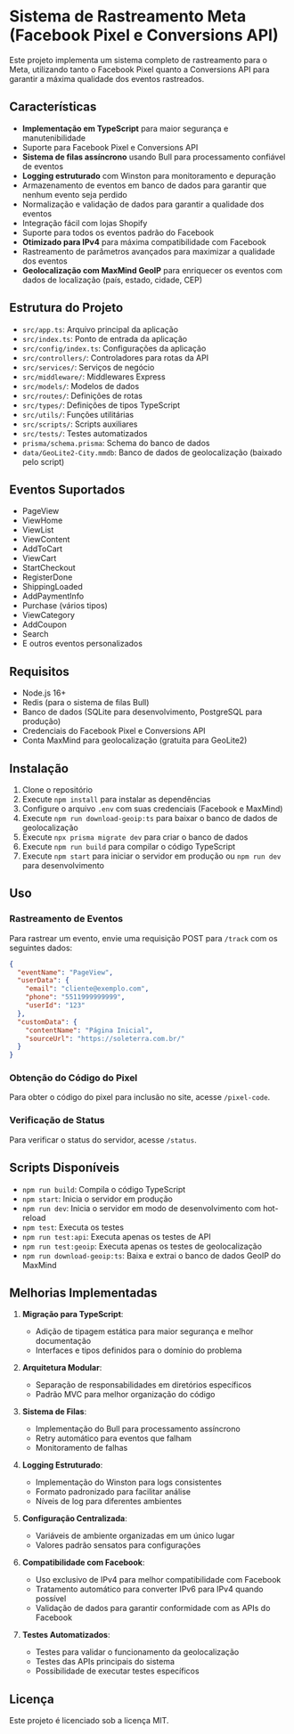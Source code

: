 # Sistema de Rastreamento Meta (Facebook Pixel e Conversions API)

Este projeto implementa um sistema completo de rastreamento para o Meta, utilizando tanto o Facebook Pixel quanto a Conversions API para garantir a máxima qualidade dos eventos rastreados.

## Características

- **Implementação em TypeScript** para maior segurança e manutenibilidade
- Suporte para Facebook Pixel e Conversions API
- **Sistema de filas assíncrono** usando Bull para processamento confiável de eventos
- **Logging estruturado** com Winston para monitoramento e depuração
- Armazenamento de eventos em banco de dados para garantir que nenhum evento seja perdido
- Normalização e validação de dados para garantir a qualidade dos eventos
- Integração fácil com lojas Shopify
- Suporte para todos os eventos padrão do Facebook
- **Otimizado para IPv4** para máxima compatibilidade com Facebook
- Rastreamento de parâmetros avançados para maximizar a qualidade dos eventos
- **Geolocalização com MaxMind GeoIP** para enriquecer os eventos com dados de localização (país, estado, cidade, CEP)

## Estrutura do Projeto

- `src/app.ts`: Arquivo principal da aplicação
- `src/index.ts`: Ponto de entrada da aplicação
- `src/config/index.ts`: Configurações da aplicação
- `src/controllers/`: Controladores para rotas da API
- `src/services/`: Serviços de negócio
- `src/middleware/`: Middlewares Express
- `src/models/`: Modelos de dados
- `src/routes/`: Definições de rotas
- `src/types/`: Definições de tipos TypeScript
- `src/utils/`: Funções utilitárias
- `src/scripts/`: Scripts auxiliares
- `src/tests/`: Testes automatizados
- `prisma/schema.prisma`: Schema do banco de dados
- `data/GeoLite2-City.mmdb`: Banco de dados de geolocalização (baixado pelo script)

## Eventos Suportados

- PageView
- ViewHome
- ViewList
- ViewContent
- AddToCart
- ViewCart
- StartCheckout
- RegisterDone
- ShippingLoaded
- AddPaymentInfo
- Purchase (vários tipos)
- ViewCategory
- AddCoupon
- Search
- E outros eventos personalizados

## Requisitos

- Node.js 16+
- Redis (para o sistema de filas Bull)
- Banco de dados (SQLite para desenvolvimento, PostgreSQL para produção)
- Credenciais do Facebook Pixel e Conversions API
- Conta MaxMind para geolocalização (gratuita para GeoLite2)

## Instalação

1. Clone o repositório
2. Execute `npm install` para instalar as dependências
3. Configure o arquivo `.env` com suas credenciais (Facebook e MaxMind)
4. Execute `npm run download-geoip:ts` para baixar o banco de dados de geolocalização
5. Execute `npx prisma migrate dev` para criar o banco de dados
6. Execute `npm run build` para compilar o código TypeScript
7. Execute `npm start` para iniciar o servidor em produção ou `npm run dev` para desenvolvimento

## Uso

### Rastreamento de Eventos

Para rastrear um evento, envie uma requisição POST para `/track` com os seguintes dados:

```json
{
  "eventName": "PageView",
  "userData": {
    "email": "cliente@exemplo.com",
    "phone": "5511999999999",
    "userId": "123"
  },
  "customData": {
    "contentName": "Página Inicial",
    "sourceUrl": "https://soleterra.com.br/"
  }
}
```

### Obtenção do Código do Pixel

Para obter o código do pixel para inclusão no site, acesse `/pixel-code`.

### Verificação de Status

Para verificar o status do servidor, acesse `/status`.

## Scripts Disponíveis

- `npm run build`: Compila o código TypeScript
- `npm start`: Inicia o servidor em produção
- `npm run dev`: Inicia o servidor em modo de desenvolvimento com hot-reload
- `npm test`: Executa os testes
- `npm run test:api`: Executa apenas os testes de API
- `npm run test:geoip`: Executa apenas os testes de geolocalização
- `npm run download-geoip:ts`: Baixa e extrai o banco de dados GeoIP do MaxMind

## Melhorias Implementadas

1. **Migração para TypeScript**:
   - Adição de tipagem estática para maior segurança e melhor documentação
   - Interfaces e tipos definidos para o domínio do problema

2. **Arquitetura Modular**:
   - Separação de responsabilidades em diretórios específicos
   - Padrão MVC para melhor organização do código

3. **Sistema de Filas**:
   - Implementação do Bull para processamento assíncrono
   - Retry automático para eventos que falham
   - Monitoramento de falhas

4. **Logging Estruturado**:
   - Implementação do Winston para logs consistentes
   - Formato padronizado para facilitar análise
   - Níveis de log para diferentes ambientes

5. **Configuração Centralizada**:
   - Variáveis de ambiente organizadas em um único lugar
   - Valores padrão sensatos para configurações

6. **Compatibilidade com Facebook**:
   - Uso exclusivo de IPv4 para melhor compatibilidade com Facebook
   - Tratamento automático para converter IPv6 para IPv4 quando possível
   - Validação de dados para garantir conformidade com as APIs do Facebook

7. **Testes Automatizados**:
   - Testes para validar o funcionamento da geolocalização
   - Testes das APIs principais do sistema
   - Possibilidade de executar testes específicos

## Licença

Este projeto é licenciado sob a licença MIT.
